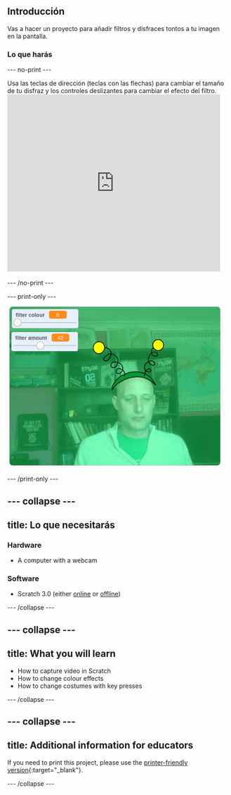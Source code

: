 ## Introducción

Vas a hacer un proyecto para añadir filtros y disfraces tontos a tu imagen en la pantalla.

### Lo que harás

--- no-print ---

Usa las teclas de dirección (teclas con las flechas) para cambiar el tamaño de tu disfraz y los controles deslizantes para cambiar el efecto del filtro. <iframe src="https://scratch.mit.edu/projects/381995604/embed" allowtransparency="true" width="485" height="402" frameborder="0" scrolling="no" allowfullscreen mark="crwd-mark"></iframe>

--- /no-print ---

--- print-only ---

![Proyecto terminado](images/final.png)

--- /print-only ---

--- collapse ---
---
title: Lo que necesitarás
---

### Hardware

+ A computer with a webcam

### Software

+ Scratch 3.0 (either [online](http://rpf.io/scratchon) or [offline](http://rpf.io/scratchoff))

--- /collapse ---

--- collapse ---
---
title: What you will learn
---

- How to capture video in Scratch
- How to change colour effects
- How to change costumes with key presses

--- /collapse ---

--- collapse ---
---
title: Additional information for educators
---

If you need to print this project, please use the [printer-friendly version](https://projects.raspberrypi.org/en/projects/scratchchat-filters/print){:target="_blank"}.

--- /collapse ---
